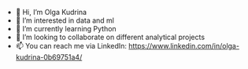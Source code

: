 - 👋 Hi, I’m Olga Kudrina
- 👀 I’m interested in data and ml
- 🌱 I’m currently learning Python
- 💞️ I’m looking to collaborate on different analytical projects
- 📫 You can reach me via LinkedIn: https://www.linkedin.com/in/olga-kudrina-0b69751a4/

<!---
olkudrina/olkudrina is a ✨ special ✨ repository because its `README.md` (this file) appears on your GitHub profile.
You can click the Preview link to take a look at your changes.
--->
